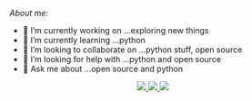 
*About me:*

- 🔭 I’m currently working on ...exploring new things
- 🌱 I’m currently learning ...python
- 👯 I’m looking to collaborate on ...python stuff, open source
- 🤔 I’m looking for help with ...python and open source
- 💬 Ask me about ...open source and python
<p align="center">
   <a href="http://twitter.com/imvisp">
    <img src="https://img.shields.io/twitter/follow/imvisp?label=Twitter&logo=twitter&style=for-the-badge" />
  </a>
   <a href="http://instagram.com/imvishp">
    <img src="https://img.shields.io/instagram/follow/imvishp?label=instagram&logo=instagram&style=for-the-badge" />
  </a>
   <a href="http://linkedin.com/imvisp">
    <img src="https://img.shields.io/linkedin/follow/imvisp?label=linkedin&logo=linkedin&style=for-the-badge" />
  </a>
